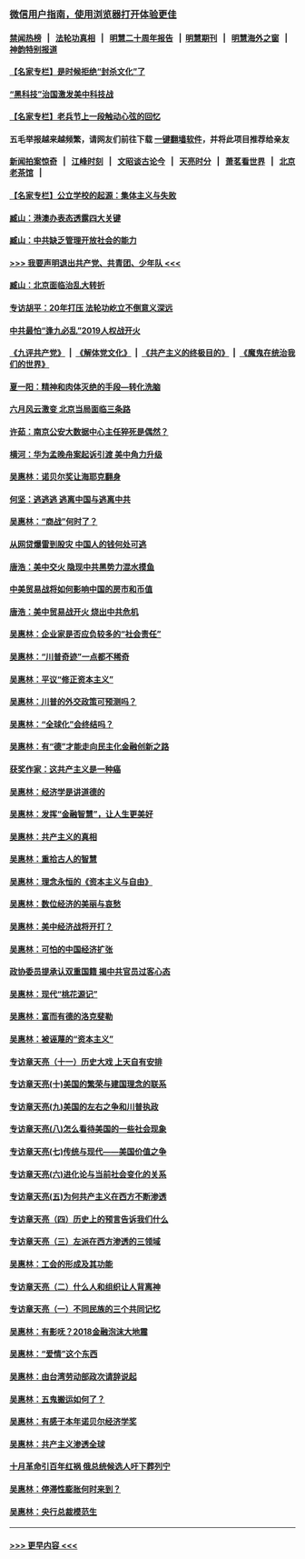 ### [微信用户指南，使用浏览器打开体验更佳](https://github.com/gfw-breaker/banned-news1/blob/master/indexes/wechat-guide.md?t=0)
#### [禁闻热榜](热点新闻.md?t=0)  &nbsp;&nbsp;|&nbsp;&nbsp; [法轮功真相](https://github.com/gfw-breaker/truth/blob/master/README.md?t=0) &nbsp;&nbsp;|&nbsp;&nbsp; [明慧二十周年报告](https://github.com/gfw-breaker/mh-reports/blob/master/README.md?t=0) &nbsp;&nbsp;|&nbsp;&nbsp;[明慧期刊](https://github.com/gfw-breaker/mh-qikan) &nbsp;&nbsp;|&nbsp;&nbsp; [明慧海外之窗](https://github.com/gfw-breaker/mh-news/blob/master/README.md?t=0) &nbsp;&nbsp;|&nbsp;&nbsp; [神韵特别报道](https://github.com/gfw-breaker/mh-news/blob/master/shenyun.md?t=0)
#### [【名家专栏】是时候拒绝“封杀文化”了](../pages/nsc423/n11814093.md?t=02130902) 
#### [“黑科技”治国激发美中科技战](../pages/nsc423/n11638056.md?t=02130902) 
#### [【名家专栏】老兵节上一段触动心弦的回忆](../pages/nsc423/n11646016.md?t=02130902) 
#### 五毛举报越来越频繁，请网友们前往下载 [一键翻墙软件](https://github.com/gfw-breaker/ssr-accounts)，并将此项目推荐给亲友
#### [新闻拍案惊奇](https://github.com/gfw-breaker/banned-news1/blob/master/pages/link4.md) &nbsp;&nbsp;|&nbsp;&nbsp; [江峰时刻](https://github.com/gfw-breaker/banned-news1/blob/master/pages/link4.md) &nbsp;&nbsp;|&nbsp;&nbsp; [文昭谈古论今](https://github.com/gfw-breaker/banned-news1/blob/master/pages/link4.md) &nbsp;&nbsp;|&nbsp;&nbsp; [天亮时分](https://github.com/gfw-breaker/banned-news1/blob/master/pages/link4.md) &nbsp;&nbsp;|&nbsp;&nbsp; [萧茗看世界](https://github.com/gfw-breaker/banned-news1/blob/master/pages/link4.md) &nbsp;&nbsp;|&nbsp;&nbsp; [北京老茶馆](https://github.com/gfw-breaker/banned-news1/blob/master/pages/link4.md) &nbsp;&nbsp;|&nbsp;&nbsp; 
#### [【名家专栏】公立学校的起源：集体主义与失败](../pages/nsc423/n11601833.md?t=02130902) 
#### [臧山：港澳办表态透露四大关键](../pages/nsc423/n11421628.md?t=02130902) 
#### [臧山：中共缺乏管理开放社会的能力](../pages/nsc423/n11407457.md?t=02130902) 
#### [>>> 我要声明退出共产党、共青团、少年队 <<<](https://github.com/begood0513/goodnews/blob/master/quit/letter.md) 
#### [臧山：北京面临治乱大转折](../pages/nsc423/n11406895.md?t=02130902) 
#### [专访胡平：20年打压 法轮功屹立不倒意义深远](../pages/nsc423/n11398800.md?t=02130902) 
#### [中共最怕“逢九必乱”2019人权战开火](../pages/nsc423/n11385248.md?t=02130902) 
#### [《九评共产党》](https://github.com/begood0513/9ping.md/blob/master/README.md) &nbsp;|&nbsp; [《解体党文化》](../../../../jtdwh.md/blob/master/README.md)  &nbsp;|&nbsp; [《共产主义的终极目的》](../../../../gczydzjmd.md/blob/master/README.md) &nbsp;|&nbsp; [《魔鬼在统治我们的世界》](../../../../mgztzwmdsj.md/blob/master/README.md) 
#### [夏一阳：精神和肉体灭绝的手段—转化洗脑](../pages/nsc423/n11368250.md?t=02130902) 
#### [六月风云激变 北京当局面临三条路](../pages/nsc423/n11313668.md?t=02130902) 
#### [许茹：南京公安大数据中心主任猝死是偶然？](../pages/nsc423/n11064744.md?t=02130902) 
#### [横河：华为孟晚舟案起诉引渡 美中角力升级](../pages/nsc423/n11027230.md?t=02130902) 
#### [吴惠林：诺贝尔奖让海耶克翻身](../pages/nsc423/n10890049.md?t=02130902) 
#### [何坚：逃逃逃 逃离中国与逃离中共](../pages/nsc423/n10592891.md?t=02130902) 
#### [吴惠林：“商战”何时了？](../pages/nsc423/n10573558.md?t=02130902) 
#### [从网贷爆雷到股灾 中国人的钱何处可逃](../pages/nsc423/n10572800.md?t=02130902) 
#### [唐浩：美中交火 隐现中共黑势力混水摸鱼](../pages/nsc423/n10544040.md?t=02130902) 
#### [中美贸易战将如何影响中国的房市和币值](../pages/nsc423/n10543697.md?t=02130902) 
#### [唐浩：美中贸易战开火 烧出中共危机](../pages/nsc423/n10540126.md?t=02130902) 
#### [吴惠林：企业家是否应负较多的“社会责任”](../pages/nsc423/n10535022.md?t=02130902) 
#### [吴惠林：“川普奇迹”一点都不稀奇](../pages/nsc423/n10512808.md?t=02130902) 
#### [吴惠林：平议“修正资本主义”](../pages/nsc423/n10495724.md?t=02130902) 
#### [吴惠林：川普的外交政策可预测吗？](../pages/nsc423/n10462387.md?t=02130902) 
#### [吴惠林：“全球化”会终结吗？](../pages/nsc423/n10452838.md?t=02130902) 
#### [吴惠林：有“德”才能走向民主化金融创新之路](../pages/nsc423/n10432292.md?t=02130902) 
#### [获奖作家：这共产主义是一种癌](../pages/nsc423/n10431541.md?t=02130902) 
#### [吴惠林：经济学是讲道德的](../pages/nsc423/n10398014.md?t=02130902) 
#### [吴惠林：发挥“金融智慧”，让人生更美好](../pages/nsc423/n10375019.md?t=02130902) 
#### [吴惠林：共产主义的真相](../pages/nsc423/n10351394.md?t=02130902) 
#### [吴惠林：重拾古人的智慧](../pages/nsc423/n10337691.md?t=02130902) 
#### [吴惠林：理念永恒的《资本主义与自由》](../pages/nsc423/n10316274.md?t=02130902) 
#### [吴惠林：数位经济的美丽与哀愁](../pages/nsc423/n10292946.md?t=02130902) 
#### [吴惠林：美中经济战将开打？](../pages/nsc423/n10258825.md?t=02130902) 
#### [吴惠林：可怕的中国经济扩张](../pages/nsc423/n10219147.md?t=02130902) 
#### [政协委员提承认双重国籍 揭中共官员过客心态](../pages/nsc423/n10208809.md?t=02130902) 
#### [吴惠林：现代“桃花源记”](../pages/nsc423/n10185234.md?t=02130902) 
#### [吴惠林：富而有德的洛克斐勒](../pages/nsc423/n10142264.md?t=02130902) 
#### [吴惠林：被诬蔑的“资本主义”](../pages/nsc423/n10124816.md?t=02130902) 
#### [专访章天亮（十一）历史大戏 上天自有安排](../pages/nsc423/n10094905.md?t=02130902) 
#### [专访章天亮(十)美国的繁荣与建国理念的联系](../pages/nsc423/n10094899.md?t=02130902) 
#### [专访章天亮(九)美国的左右之争和川普执政](../pages/nsc423/n10094889.md?t=02130902) 
#### [专访章天亮(八)怎么看待美国的一些社会现象](../pages/nsc423/n10094857.md?t=02130902) 
#### [专访章天亮(七)传统与现代——美国价值之争](../pages/nsc423/n10093140.md?t=02130902) 
#### [专访章天亮(六)进化论与当前社会变化的关系](../pages/nsc423/n10092036.md?t=02130902) 
#### [专访章天亮(五)为何共产主义在西方不断渗透](../pages/nsc423/n10083620.md?t=02130902) 
#### [专访章天亮（四）历史上的预言告诉我们什么](../pages/nsc423/n10083606.md?t=02130902) 
#### [专访章天亮（三）左派在西方渗透的三领域](../pages/nsc423/n10081115.md?t=02130902) 
#### [吴惠林：工会的形成及其功能](../pages/nsc423/n10080633.md?t=02130902) 
#### [专访章天亮（二）什么人和组织让人背离神](../pages/nsc423/n10076637.md?t=02130902) 
#### [专访章天亮（一）不同民族的三个共同记忆](../pages/nsc423/n10074188.md?t=02130902) 
#### [吴惠林：有影呒？2018金融泡沫大地震](../pages/nsc423/n10040534.md?t=02130902) 
#### [吴惠林：“爱情”这个东西](../pages/nsc423/n10019423.md?t=02130902) 
#### [吴惠林：由台湾劳动部政次请辞说起](../pages/nsc423/n9979679.md?t=02130902) 
#### [吴惠林：五鬼搬运如何了？](../pages/nsc423/n9925338.md?t=02130902) 
#### [吴惠林：有感于本年诺贝尔经济学奖](../pages/nsc423/n9871883.md?t=02130902) 
#### [吴惠林：共产主义渗透全球](../pages/nsc423/n9812748.md?t=02130902) 
#### [十月革命引百年红祸 俄总统候选人吁下葬列宁](../pages/nsc423/n9810182.md?t=02130902) 
#### [吴惠林：停滞性膨胀何时来到？](../pages/nsc423/n9764136.md?t=02130902) 
#### [吴惠林：央行总裁模范生](../pages/nsc423/n9728134.md?t=02130902) 

----
#### [ >>> 更早内容 <<< ](../indexes/nsc423-earlier.md)
